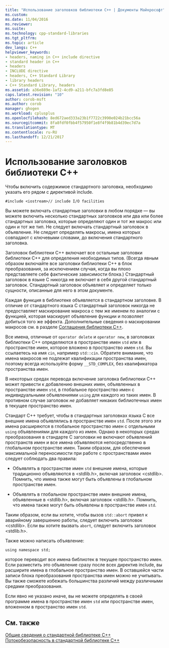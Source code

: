 ```yaml
---
title: "Использование заголовков библиотеки C++ | Документы Майкрософт"
ms.custom: 
ms.date: 11/04/2016
ms.reviewer: 
ms.suite: 
ms.technology: cpp-standard-libraries
ms.tgt_pltfrm: 
ms.topic: article
dev_langs: C++
helpviewer_keywords:
- headers, naming in C++ include directive
- standard header in C++
- headers
- INCLUDE directive
- headers, C++ Standard Library
- library headers
- C++ Standard Library, headers
ms.assetid: a36e889e-1af2-4cd9-a211-bfc7a3fd8e85
caps.latest.revision: "10"
author: corob-msft
ms.author: corob
manager: ghogen
ms.workload: cplusplus
ms.openlocfilehash: 8ed672aed333a23b1f7722c3990e024b21bcc56a
ms.sourcegitcommit: 8fa8fdf0fbb4f57950f1e8f4f9b81b4d39ec7d7a
ms.translationtype: MT
ms.contentlocale: ru-RU
ms.lasthandoff: 12/21/2017
---
```

# <a name="using-c-library-headers"></a>Использование заголовков библиотеки C++
Чтобы включить содержимое стандартного заголовка, необходимо указать его рядом с директивой include.  
  
```  
#include <iostream>// include I/O facilities  
```  
  
 Вы можете включать стандартные заголовки в любом порядке — вы можете включить несколько стандартных заголовков или два или более стандартных заголовка, которые определяют один и тот же макрос или один и тот же тип. Не следует включать стандартный заголовок в объявление. Не следует определять макросы, имена которых совпадают с ключевыми словами, до включения стандартного заголовка.  
  
 Заголовок библиотеки C++ включает все остальные заголовки библиотеки C++ для определения необходимых типов. (Всегда явным образом включайте все заголовки библиотеки C++ в блок преобразования, за исключением случая, когда вы плохо представляете себе фактические зависимости блока.) Стандартный заголовок в языке C никогда не включает в себя другой стандартный заголовок. Стандартный заголовок объявляет и определяет только сущности, описанные для него в этом документе.  
  
 Каждая функция в библиотеке объявляется в стандартном заголовке. В отличие от стандартного языка C стандартный заголовок никогда не предоставляет маскирование макроса с тем же именем по аналогии с функцией, которая маскирует объявление функции и позволяет добиться того же эффекта. Дополнительные сведения о маскировании макросов см. в разделе [Соглашения библиотеки C++](../standard-library/cpp-library-conventions.md).  
  
 Все имена, отличные от `operator delete` и `operator new`, в заголовках библиотеки C++ определяются в пространстве имен `std` или в пространстве имен, которое вложено в пространство имен `std`. Вы ссылаетесь на имя `cin`, например `std::cin`. Обратите внимание, что имена макросов не подлежат квалификации пространства имен, поэтому всегда используйте форму `__STD_COMPLEX`, без квалификатора пространства имен.  
  
 В некоторых средах перевода включение заголовка библиотеки C++ может привести к добавлению внешних имен, объявленных в пространстве имен `std`, в глобальное пространство имен с индивидуальными объявлениями `using` для каждого из таких имен. В противном случае заголовок *не* добавляет никаких библиотечных имен в текущее пространство имен.  
  
 Стандарт C++ требует, чтобы в стандартных заголовках языка C все внешние имена объявлялись в пространстве имен `std`. После этого эти имена расширяются в глобальное пространство имен с отдельными `using` объявлениями для каждого из имен. Однако в некоторых средах преобразования в стандарте C заголовки не включают объявлений пространств имен и все имена объявляются непосредственно в глобальном пространстве имен. Таким образом, для обеспечения максимальной переносимости при работе с пространствами имен следует соблюдать два правила:  
  
-   Объявлять в пространстве имен `std` внешние имена, которые традиционно объявляются в \<stdlib.h>, включая заголовок \<cstdlib>. Помнить, что имена также могут быть объявлены в глобальном пространстве имен.  
  
-   Объявлять в глобальном пространстве имен внешние имена, объявленные в \<stdlib.h>, включая заголовок \<stdlib.h>. Помнить, что имена также могут быть объявлены в пространстве имен `std`.  
  
 Таким образом, если вы хотите, чтобы вызов `std::abort` привел к аварийному завершению работы, следует включить заголовок \<cstdlib>. Если вы хотите вызвать `abort`, следует включить заголовок \<stdlib.h>.  
  
 Также можно написать объявление:  
  
```  
using namespace std;  
```  
  
 которое переводит все имена библиотек в текущее пространство имен. Если разместить это объявление сразу после всех директив include, вы расширите имена в глобальное пространство имен. В оставшейся части записи блока преобразования пространства имен можно не учитывать. Вы также сможете избежать большинства различий между различными средами преобразования.  
  
 Если явно не указано иначе, вы не можете определять в своей программе имена в пространстве имен `std` или пространстве имен, вложенном в пространство имен `std`.  
  
## <a name="see-also"></a>См. также  
 [Общие сведения о стандартной библиотеке C++](../standard-library/cpp-standard-library-overview.md)   
 [Потокобезопасность в стандартной библиотеке C++](../standard-library/thread-safety-in-the-cpp-standard-library.md)

